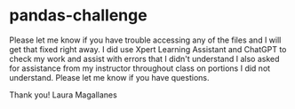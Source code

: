 # pandas-challenge
Please let me know if you have trouble accessing any of the files and I will get that fixed right away. I did use Xpert Learning Assistant and ChatGPT to check my work and assist with errors that I didn't understand I also asked for assistance from my instructor throughout class on portions I did not understand. Please let me know if you have questions.

Thank you! Laura Magallanes

